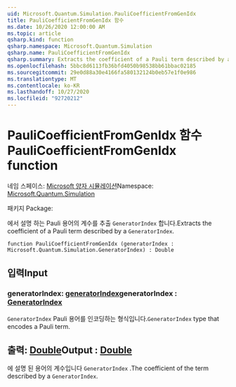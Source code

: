 ```yaml
---
uid: Microsoft.Quantum.Simulation.PauliCoefficientFromGenIdx
title: PauliCoefficientFromGenIdx 함수
ms.date: 10/26/2020 12:00:00 AM
ms.topic: article
qsharp.kind: function
qsharp.namespace: Microsoft.Quantum.Simulation
qsharp.name: PauliCoefficientFromGenIdx
qsharp.summary: Extracts the coefficient of a Pauli term described by a `GeneratorIndex`.
ms.openlocfilehash: 5bbc8d6113fb36bfd4050b98538bb61bbac02185
ms.sourcegitcommit: 29e0d88a30e4166fa580132124b0eb57e1f0e986
ms.translationtype: MT
ms.contentlocale: ko-KR
ms.lasthandoff: 10/27/2020
ms.locfileid: "92720212"
---
```

# <a name="paulicoefficientfromgenidx-function"></a><span data-ttu-id="916d0-102">PauliCoefficientFromGenIdx 함수</span><span class="sxs-lookup"><span data-stu-id="916d0-102">PauliCoefficientFromGenIdx function</span></span>

<span data-ttu-id="916d0-103">네임 스페이스: [Microsoft 양자 시뮬레이션](xref:Microsoft.Quantum.Simulation)</span><span class="sxs-lookup"><span data-stu-id="916d0-103">Namespace: [Microsoft.Quantum.Simulation](xref:Microsoft.Quantum.Simulation)</span></span>

<span data-ttu-id="916d0-104">패키지 [](https://nuget.org/packages/)</span><span class="sxs-lookup"><span data-stu-id="916d0-104">Package: [](https://nuget.org/packages/)</span></span>


<span data-ttu-id="916d0-105">에서 설명 하는 Pauli 용어의 계수를 추출 `GeneratorIndex` 합니다.</span><span class="sxs-lookup"><span data-stu-id="916d0-105">Extracts the coefficient of a Pauli term described by a `GeneratorIndex`.</span></span>

```qsharp
function PauliCoefficientFromGenIdx (generatorIndex : Microsoft.Quantum.Simulation.GeneratorIndex) : Double
```


## <a name="input"></a><span data-ttu-id="916d0-106">입력</span><span class="sxs-lookup"><span data-stu-id="916d0-106">Input</span></span>

### <a name="generatorindex--generatorindex"></a><span data-ttu-id="916d0-107">generatorIndex: [generatorIndex](xref:Microsoft.Quantum.Simulation.GeneratorIndex)</span><span class="sxs-lookup"><span data-stu-id="916d0-107">generatorIndex : [GeneratorIndex](xref:Microsoft.Quantum.Simulation.GeneratorIndex)</span></span>

<span data-ttu-id="916d0-108">`GeneratorIndex` Pauli 용어를 인코딩하는 형식입니다.</span><span class="sxs-lookup"><span data-stu-id="916d0-108">`GeneratorIndex` type that encodes a Pauli term.</span></span>



## <a name="output--double"></a><span data-ttu-id="916d0-109">출력: [Double](xref:microsoft.quantum.lang-ref.double)</span><span class="sxs-lookup"><span data-stu-id="916d0-109">Output : [Double](xref:microsoft.quantum.lang-ref.double)</span></span>

<span data-ttu-id="916d0-110">에 설명 된 용어의 계수입니다 `GeneratorIndex` .</span><span class="sxs-lookup"><span data-stu-id="916d0-110">The coefficient of the term described by a `GeneratorIndex`.</span></span>